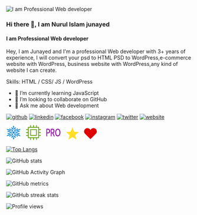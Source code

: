 ![I am Professional Web developer ](https://1.bp.blogspot.com/-KX9DLJ7MxHA/YS5P-smJr1I/AAAAAAAAAMo/5PHqs6so7HIzOtmHJRSAvAgE2P2R4LQOgCLcBGAsYHQ/s320/WordPress.png)
### Hi there 👋, I am Nurul Islam junayed
#### I am Professional Web developer 
Hey, I am Junayed and I'm a professional Web developer with 3+ years of experience, I will convert your psd to HTML PSD to WordPress,e-commerce website with WordPress, business website with WordPress,any kind of website I can create.

Skills: HTML / CSS/ JS / WordPress

- 🌱 I’m currently learning JavaScript 
- 👯 I’m looking to collaborate on GitHub 
- 💬 Ask me about Web development 


[<img src='https://cdn.jsdelivr.net/npm/simple-icons@3.0.1/icons/github.svg' alt='github' height='40'>](https://github.com/https://github.com/Junayed78)  [<img src='https://cdn.jsdelivr.net/npm/simple-icons@3.0.1/icons/linkedin.svg' alt='linkedin' height='40'>](https://www.linkedin.com/in/https://www.linkedin.com/in/nurul-islam-junayed-47538421b//)  [<img src='https://cdn.jsdelivr.net/npm/simple-icons@3.0.1/icons/facebook.svg' alt='facebook' height='40'>](https://www.facebook.com/https://www.facebook.com/nurulislam.junayed)  [<img src='https://cdn.jsdelivr.net/npm/simple-icons@3.0.1/icons/instagram.svg' alt='instagram' height='40'>](https://www.instagram.com/https://www.instagram.com/junayed78)  [<img src='https://cdn.jsdelivr.net/npm/simple-icons@3.0.1/icons/twitter.svg' alt='twitter' height='40'>](https://twitter.com/https://twitter.com/JunayedNurul)  [<img src='https://cdn.jsdelivr.net/npm/simple-icons@3.0.1/icons/icloud.svg' alt='website' height='40'>](https://junayed78.blogspot.com/)  

<a href='https://archiveprogram.github.com/'><img src='https://raw.githubusercontent.com/acervenky/animated-github-badges/master/assets/acbadge.gif' width='40' height='40'></a> <a href='https://docs.github.com/en/developers'><img src='https://raw.githubusercontent.com/acervenky/animated-github-badges/master/assets/devbadge.gif' width='40' height='40'></a> <a href='https://github.com/pricing'><img src='https://raw.githubusercontent.com/acervenky/animated-github-badges/master/assets/pro.gif' width='40' height='40'></a> <a href='https://stars.github.com/'><img src='https://raw.githubusercontent.com/acervenky/animated-github-badges/master/assets/starbadge.gif' width='35' height='35'></a> <a href='https://docs.github.com/en/github/supporting-the-open-source-community-with-github-sponsors'><img src='https://raw.githubusercontent.com/acervenky/animated-github-badges/master/assets/sponsorbadge.gif' width='35' height='35'></a> 

[![Top Langs](https://github-readme-stats.vercel.app/api/top-langs/?username=https://github.com/Junayed78)](https://github.com/anuraghazra/github-readme-stats)

![GitHub stats](https://github-readme-stats.vercel.app/api?username=https://github.com/Junayed78&show_icons=true&count_private=true)  

![GitHub Activity Graph](https://activity-graph.herokuapp.com/graph?username=https://github.com/Junayed78)  

![GitHub metrics](https://metrics.lecoq.io/https://github.com/Junayed78)  

![GitHub streak stats](https://github-readme-streak-stats.herokuapp.com/?user=https://github.com/Junayed78)  

![Profile views](https://gpvc.arturio.dev/https://github.com/Junayed78)  
